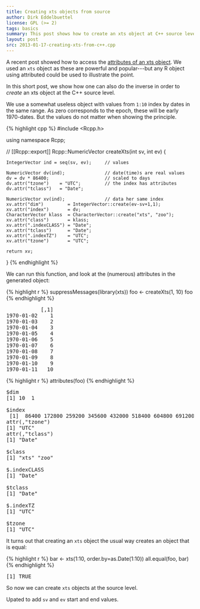 ```yaml
---
title: Creating xts objects from source
author: Dirk Eddelbuettel
license: GPL (>= 2)
tags: basics 
summary: This post shows how to create an xts object at C++ source level
layout: post
src: 2013-01-17-creating-xts-from-c++.cpp
---
```

A recent post showed how to access the 
[attributes of an xts object](../getting-attributes-for-xts-example/). 
We used an `xts` object as these are powerful and popular---but any R object
using attributed could be used to illustrate the point.

In this short post, we show how one can also do the inverse in
order to _create_ an xts object at the C++ source level.

We use a somewhat useless object with values from `1:10` index by
dates in the same range. As zero corresponds to the epoch, these
will be early 1970-dates. But the values do not matter when showing
the principle.



{% highlight cpp %}
#include <Rcpp.h>

using namespace Rcpp;

// [[Rcpp::export]]
Rcpp::NumericVector createXts(int sv, int ev) {

    IntegerVector ind = seq(sv, ev);     // values

    NumericVector dv(ind);               // date(time)s are real values
    dv = dv * 86400;                     // scaled to days
    dv.attr("tzone")    = "UTC";         // the index has attributes
    dv.attr("tclass")   = "Date";

    NumericVector xv(ind);               // data her same index
    xv.attr("dim")         = IntegerVector::create(ev-sv+1,1);
    xv.attr("index")       = dv;
    CharacterVector klass  = CharacterVector::create("xts", "zoo");
    xv.attr("class")       = klass;
    xv.attr(".indexCLASS") = "Date";
    xv.attr("tclass")      = "Date";
    xv.attr(".indexTZ")    = "UTC";
    xv.attr("tzone")       = "UTC";
    
    return xv;

}
{% endhighlight %}


We can run this function, and look at the (numerous) attributes in the generated object:

{% highlight r %}
suppressMessages(library(xts))
foo <- createXts(1, 10) 
foo
{% endhighlight %}



<pre class="output">
           [,1]
1970-01-02    1
1970-01-03    2
1970-01-04    3
1970-01-05    4
1970-01-06    5
1970-01-07    6
1970-01-08    7
1970-01-09    8
1970-01-10    9
1970-01-11   10
</pre>



{% highlight r %}
attributes(foo)
{% endhighlight %}



<pre class="output">
$dim
[1] 10  1

$index
 [1]  86400 172800 259200 345600 432000 518400 604800 691200 777600 864000
attr(,"tzone")
[1] "UTC"
attr(,"tclass")
[1] "Date"

$class
[1] "xts" "zoo"

$.indexCLASS
[1] "Date"

$tclass
[1] "Date"

$.indexTZ
[1] "UTC"

$tzone
[1] "UTC"
</pre>


It turns out that creating an `xts` object the usual way creates an object that is equal:

{% highlight r %}
bar <- xts(1:10, order.by=as.Date(1:10)) 
all.equal(foo, bar)
{% endhighlight %}



<pre class="output">
[1] TRUE
</pre>


So now we can create `xts` objects at the source level.  

Upated to add `sv` and `ev` start and end values.
